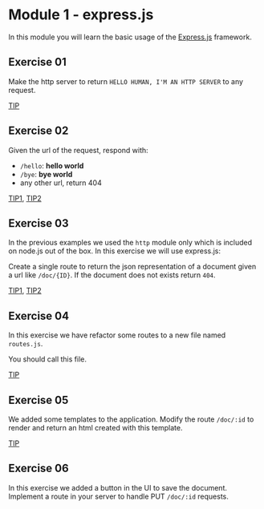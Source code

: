 # Module 1 - express.js

In this module you will learn the basic usage of the [Express.js](http://expressjs.com/) framework.

## Exercise 01

Make the http server to return ```HELLO HUMAN, I'M AN HTTP SERVER``` to any request.

[TIP](http://nodejs.org/api/http.html#http_response_end_data_encoding)

## Exercise 02

Given the url of the request, respond with:

-  ```/hello```: __hello world__
-  ```/bye```: __bye world__
-  any other url, return 404

[TIP1](http://nodejs.org/api/http.html#http_message_url), [TIP2](http://nodejs.org/api/http.html#http_response_statuscode)

## Exercise 03

In the previous examples we used the ```http``` module only which is included on node.js out of the box. In this exercise we will use express.js: 

Create a single route to return the json representation of a document given a url like ```/doc/{ID}```. If the document does not exists return ```404```.

[TIP1](http://expressjs.com/api.html#req.params), [TIP2](http://expressjs.com/api.html#res.json)

## Exercise 04

In this exercise we have refactor some routes to a new file named ```routes.js```.

You should call this file.

[TIP](http://nodejs.org/api/modules.html)

## Exercise 05

We added some templates to the application. Modify the route ```/doc/:id``` to render and return an html created with this template.

[TIP](http://expressjs.com/api.html#res.render)

## Exercise 06

In this exercise we added a button in the UI to save the document. Implement a route in your server to handle PUT ```/doc/:id``` requests.
